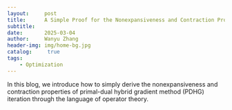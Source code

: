 ```yaml
---
layout:     post
title:      A Simple Proof for the Nonexpansiveness and Contraction Properties of PDHG
subtitle:   
date:       2025-03-04
author:     Wanyu Zhang
header-img: img/home-bg.jpg
catalog: 	 true
tags:
    - Optimization
---
```


In this blog, we introduce how to simply derive the nonexpansiveness and contraction properties of primal-dual hybrid gradient method (PDHG) iteration through the language of operator theory.